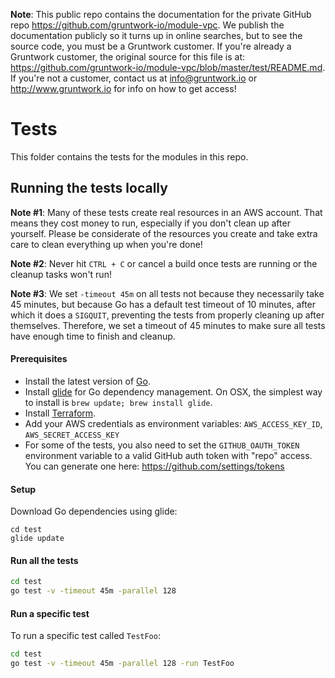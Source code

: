 **Note**: This public repo contains the documentation for the private GitHub repo <https://github.com/gruntwork-io/module-vpc>.
We publish the documentation publicly so it turns up in online searches, but to see the source code, you must be a Gruntwork customer.
If you're already a Gruntwork customer, the original source for this file is at: <https://github.com/gruntwork-io/module-vpc/blob/master/test/README.md>.
If you're not a customer, contact us at <info@gruntwork.io> or <http://www.gruntwork.io> for info on how to get access!

# Tests

This folder contains the tests for the modules in this repo.

## Running the tests locally

**Note #1**: Many of these tests create real resources in an AWS account. That means they cost money to run, especially
if you don't clean up after yourself. Please be considerate of the resources you create and take extra care to clean
everything up when you're done!

**Note #2**: Never hit `CTRL + C` or cancel a build once tests are running or the cleanup tasks won't run!

**Note #3**: We set `-timeout 45m` on all tests not because they necessarily take 45 minutes, but because Go has a
default test timeout of 10 minutes, after which it does a `SIGQUIT`, preventing the tests from properly cleaning up
after themselves. Therefore, we set a timeout of 45 minutes to make sure all tests have enough time to finish and
cleanup.

#### Prerequisites

- Install the latest version of [Go](https://golang.org/).
- Install [glide](https://glide.sh/) for Go dependency management. On OSX, the simplest way to install is
  `brew update; brew install glide`.
- Install [Terraform](https://www.terraform.io/downloads.html).
- Add your AWS credentials as environment variables: `AWS_ACCESS_KEY_ID`, `AWS_SECRET_ACCESS_KEY`
- For some of the tests, you also need to set the `GITHUB_OAUTH_TOKEN` environment variable to a valid GitHub
  auth token with "repo" access. You can generate one here: https://github.com/settings/tokens

#### Setup

Download Go dependencies using glide:

```
cd test
glide update
```

#### Run all the tests

```bash
cd test
go test -v -timeout 45m -parallel 128
```

#### Run a specific test

To run a specific test called `TestFoo`:

```bash
cd test
go test -v -timeout 45m -parallel 128 -run TestFoo
```